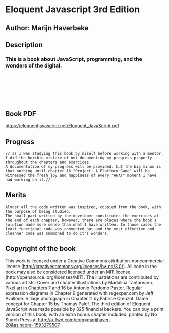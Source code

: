 # Eloquent Javascript 3rd Edition

## Author: Marijn Haverbeke

## Description
### **This is a book about JavaScript, programming, and the wonders of the digital.**

<br>
<br>
<br>
<br>
<br>

## Book PDF
https://eloquentjavascript.net/Eloquent_JavaScript.pdf

## Progress
    // as I was studying this book by miself before working with a mentor, I did the horible mistake of not documenting my progress properly throughout the chapters and exercices. 
    A documentation of my progress will be provided, but the big minus is that nothing until chapter 16 "Project: A Platform Game" will be witnessed the fresh joy and happiness of every "AHA!" moment I have had working on it.//
## Merits
    Almost all the code written was inspired, coppied from the book, with the purpose of being studied.
    The small part written by the developer constitutes the exercices at the end of each chapter, however, there are places where the book's solution made more sense than what I have written. In those cases the least functional code was commented out and the most effective and cleanner code was summoned to do it's wonders. 
 
## Copyright of the book
This work is licensed under a Creative Commons attribution-noncommercial
license (http://creativecommons.org/licenses/by-nc/3.0/). All code in the
book may also be considered licensed under an MIT license (http://opensource.
org/licenses/MIT).
The illustrations are contributed by various artists: Cover and chapter illustrations by Madalina Tantareanu. Pixel art in Chapters 7 and 16 by Antonio
Perdomo Pastor. Regular expression diagrams in Chapter 9 generated with
regexper.com by Jeff Avallone. Village photograph in Chapter 11 by Fabrice
Creuzot. Game concept for Chapter 15 by Thomas Palef.
The third edition of Eloquent JavaScript was made possible by 325 financial
backers.
You can buy a print version of this book, with an extra bonus chapter included,
printed by No Starch Press at http://a-fwd.com/com=marijhaver-20&asincom=1593279507.
